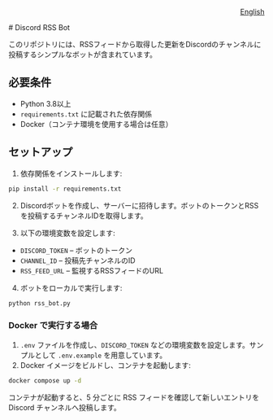 <p align="right"><a href="README.en.md">English</a></p>
# Discord RSS Bot

このリポジトリには、RSSフィードから取得した更新をDiscordのチャンネルに投稿するシンプルなボットが含まれています。

## 必要条件

- Python 3.8以上
- `requirements.txt` に記載された依存関係
- Docker（コンテナ環境を使用する場合は任意）

## セットアップ

1. 依存関係をインストールします:

```bash
pip install -r requirements.txt
```

2. Discordボットを作成し、サーバーに招待します。ボットのトークンとRSSを投稿するチャンネルIDを取得します。

3. 以下の環境変数を設定します:

- `DISCORD_TOKEN` – ボットのトークン
- `CHANNEL_ID` – 投稿先チャンネルのID
- `RSS_FEED_URL` – 監視するRSSフィードのURL

4. ボットをローカルで実行します:

```bash
python rss_bot.py
```

### Docker で実行する場合

1. `.env` ファイルを作成し、`DISCORD_TOKEN` などの環境変数を設定します。サンプルとして `.env.example` を用意しています。
2. Docker イメージをビルドし、コンテナを起動します:

```bash
docker compose up -d
```

コンテナが起動すると、5 分ごとに RSS フィードを確認して新しいエントリを Discord チャンネルへ投稿します。
